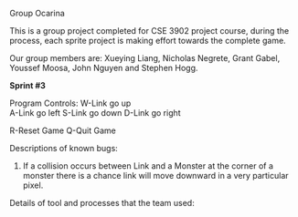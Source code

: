 Group Ocarina

   This is a group project completed for CSE 3902 project course, during the process, each sprite project is making effort towards the complete game. 
   
   Our group members are: Xueying Liang, Nicholas Negrete, Grant Gabel, Youssef Moosa, John Nguyen and Stephen Hogg.
   
<b>Sprint #3</b>

   Program Controls:
   W-Link go up <br />
   A-Link go left
   S-Link go down
   D-Link go right
   
   R-Reset Game
   Q-Quit Game

   Descriptions of known bugs:
   1. If a collision occurs between Link and a Monster at the corner of a monster there is a chance link will move downward in a very particular pixel.
   
   Details of tool and processes that the team used: 
